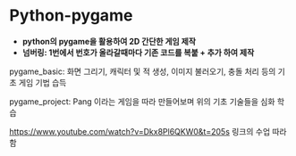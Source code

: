 # Python-pygame
- **python의 pygame을 활용하여 2D 간단한 게임 제작**
- **넘버링: 1번에서 번호가 올라갈때마다 기존 코드를 복붙 + 추가 하여 제작**

pygame_basic: 화면 그리기, 캐릭터 및 적 생성, 이미지 불러오기, 충돌 처리 등의 기초 게임 기법 습득

pygame_project: Pang 이라는 게임을 따라 만들어보며 위의 기초 기술들을 심화 학습

https://www.youtube.com/watch?v=Dkx8Pl6QKW0&t=205s 링크의 수업 따라함
